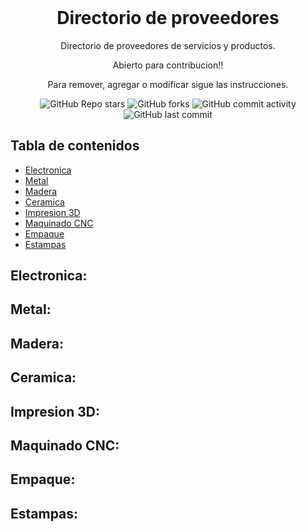 <h1 align="center" style="margin-top: 0px;">Directorio de proveedores</h1>
<p align="center" >Directorio de proveedores de servicios y productos.</p>
<p align="center" >Abierto para contribucion!!</p>
<p align="center" >Para remover, agregar o modificar sigue las instrucciones.</p>

<div align="center" >
  
  ![GitHub Repo stars](https://img.shields.io/github/stars/Mathiaszmrga/proveedores?style=plastic)
  ![GitHub forks](https://img.shields.io/github/forks/Mathiaszmrga/proveedores?style=plastic)
  ![GitHub commit activity](https://img.shields.io/github/commit-activity/w/Mathiaszmrga/proveedores?style=plastic)
  ![GitHub last commit](https://img.shields.io/github/last-commit/Mathiaszmrga/proveedores?style=plastic)
  
</div>

## Tabla de contenidos

- [Electronica](#Electronica)
- [Metal](#Metal)
- [Madera](#Madera)
- [Ceramica](#Ceramica)
- [Impresion 3D](#Impresion_3D)
- [Maquinado CNC](#Maquinado_CNC)
- [Empaque](#Empaque)
- [Estampas](#Estampas)

## Electronica:

## Metal:

## Madera:

## Ceramica:

## Impresion 3D:

## Maquinado CNC:

## Empaque:

## Estampas:
